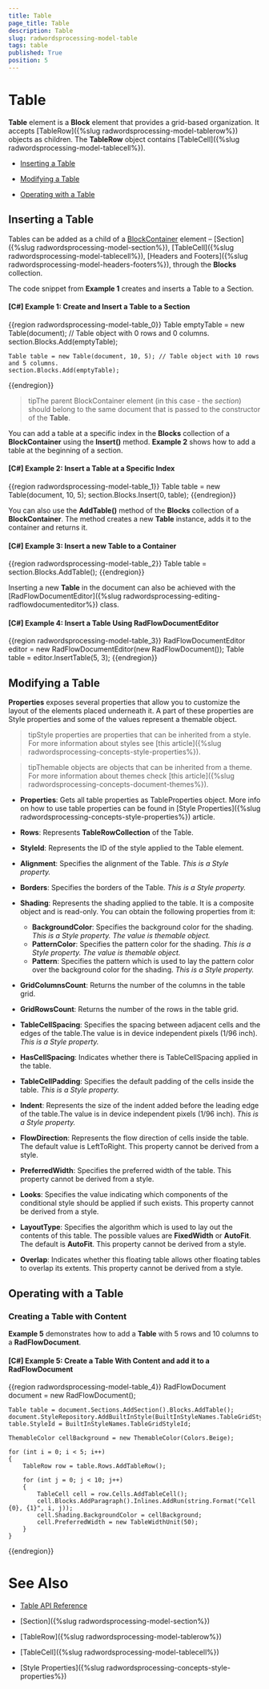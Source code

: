 ```yaml
---
title: Table
page_title: Table
description: Table
slug: radwordsprocessing-model-table
tags: table
published: True
position: 5
---
```


# Table



__Table__ element is a __Block__ element that provides a grid-based organization. It accepts [TableRow]({%slug radwordsprocessing-model-tablerow%}) objects as children. The __TableRow__ object contains [TableCell]({%slug radwordsprocessing-model-tablecell%}).
      

* [Inserting a Table](#inserting-a-table)

* [Modifying a Table](#modifying-a-table)

* [Operating with a Table](#operating-with-a-table)


## Inserting a Table

Tables can be added as a child of a [BlockContainer](http://www.telerik.com/help/wpf/t_telerik_windows_documents_flow_model_blockcontainerbase.html) element – [Section]({%slug radwordsprocessing-model-section%}), [TableCell]({%slug radwordsprocessing-model-tablecell%}), [Headers and Footers]({%slug radwordsprocessing-model-headers-footers%}), through the __Blocks__ collection.
        

The code snippet from __Example 1__ creates and inserts a Table to a Section.
        

#### __[C#] Example 1: Create and Insert a Table to a Section__

{{region radwordsprocessing-model-table_0}}
    Table emptyTable = new Table(document); // Table object with 0 rows and 0 columns.
    section.Blocks.Add(emptyTable);

    Table table = new Table(document, 10, 5); // Table object with 10 rows and 5 columns.
    section.Blocks.Add(emptyTable);
{{endregion}}



>tipThe parent BlockContainer element (in this case - the *section*) should belong to the same document that is passed to the constructor of the __Table__.
          

You can add a table at a specific index in the __Blocks__ collection of a __BlockContainer__ using the __Insert()__ method. __Example 2__ shows how to add a table at the beginning of a section.
        

#### __[C#] Example 2: Insert a Table at a Specific Index__

{{region radwordsprocessing-model-table_1}}
    Table table = new Table(document, 10, 5);
    section.Blocks.Insert(0, table);
{{endregion}}



You can also use the __AddTable()__ method of the __Blocks__ collection of a __BlockContainer__. The method creates a new __Table__ instance, adds it to the container and returns it.
        

#### __[C#] Example 3: Insert a new Table to a Container__

{{region radwordsprocessing-model-table_2}}
    Table table = section.Blocks.AddTable();
{{endregion}}



Inserting a new __Table__ in the document can also be achieved with the [RadFlowDocumentEditor]({%slug radwordsprocessing-editing-radflowdocumenteditor%}) class.
        

#### __[C#] Example 4: Insert a Table Using RadFlowDocumentEditor__

{{region radwordsprocessing-model-table_3}}
    RadFlowDocumentEditor editor = new RadFlowDocumentEditor(new RadFlowDocument());
    Table table = editor.InsertTable(5, 3);
{{endregion}}



## Modifying a Table

__Properties__ exposes several properties that allow you to customize the layout of the elements placed underneath it. A part of these properties are Style properties and some of the values represent a themable object.
        
>tipStyle properties are properties that can be inherited from a style. For more information about styles see [this article]({%slug radwordsprocessing-concepts-style-properties%}).
          

>tipThemable objects are objects that can be inherited from a theme. For more information about themes check [this article]({%slug radwordsprocessing-concepts-document-themes%}).



* __Properties__:  Gets all table properties as TableProperties object. More info on how to use table properties can be found in [Style Properties]({%slug radwordsprocessing-concepts-style-properties%}) article.
            

* __Rows__: Represents __TableRowCollection__ of the Table.
            
* __StyleId__: Represents the ID of the style applied to the Table element.
            
* __Alignment__: Specifies the alignment of the Table. *This is a Style property.*

* __Borders__: Specifies the borders of the Table. *This is a Style property.*

* __Shading__: Represents the shading applied to the table. It is a composite object and is read-only. You can obtain the following properties from it:

    * __BackgroundColor__: Specifies the background color for the shading. *This is a Style property. The value is themable object.*
    * __PatternColor__: Specifies the pattern color for the shading. *This is a Style property. The value is themable object.*
    * __Pattern__: Specifies the pattern which is used to lay the pattern color over the background color for the shading. *This is a Style property.*

* __GridColumnsCount__: Returns the number of the columns in the table grid.
            

* __GridRowsCount__: Returns the number of the rows in the table grid.
            

* __TableCellSpacing__: Specifies the spacing between adjacent cells and the edges of the table.The value is in device independent pixels (1/96 inch). *This is a Style property.*

* __HasCellSpacing__: Indicates whether there is TableCellSpacing applied in the table.
            

* __TableCellPadding__: Specifies the default padding of the cells inside the table. *This is a Style property.*

* __Indent__: Represents the size of the indent added before the leading edge of the table.The value is in device independent pixels (1/96 inch). *This is a Style property.*

* __FlowDirection__: Represents the flow direction of cells inside the table. The default value is LeftToRight. This property cannot be derived from a style.
            

* __PreferredWidth__: Specifies the preferred width of the table. This property cannot be derived from a style.
            

* __Looks__: Specifies the value indicating which components of the conditional style should be applied if such exists. This property cannot be derived from a style.
            

* __LayoutType__: Specifies the algorithm which is used to lay out the contents of this table. The possible values are __FixedWidth__ or __AutoFit__. The default is __AutoFit__. This property cannot be derived from a style.
            

* __Overlap__: Indicates whether this floating table allows other floating tables to overlap its extents. This property cannot be derived from a style.
         

## Operating with a Table

### Creating a Table with Content

__Example 5__ demonstrates how to add a __Table__ with 5 rows and 10 columns to a __RadFlowDocument__.
            

#### __[C#] Example 5: Create a Table With Content and add it to a RadFlowDocument__

{{region radwordsprocessing-model-table_4}}
    RadFlowDocument document = new RadFlowDocument();

    Table table = document.Sections.AddSection().Blocks.AddTable();
    document.StyleRepository.AddBuiltInStyle(BuiltInStyleNames.TableGridStyleId);
    table.StyleId = BuiltInStyleNames.TableGridStyleId;

    ThemableColor cellBackground = new ThemableColor(Colors.Beige);

    for (int i = 0; i < 5; i++)
    {
        TableRow row = table.Rows.AddTableRow();

        for (int j = 0; j < 10; j++)
        {
            TableCell cell = row.Cells.AddTableCell();
            cell.Blocks.AddParagraph().Inlines.AddRun(string.Format("Cell {0}, {1}", i, j));
            cell.Shading.BackgroundColor = cellBackground;
            cell.PreferredWidth = new TableWidthUnit(50);
        }
    }
{{endregion}}



# See Also

 * [Table API Reference](http://www.telerik.com/help/wpf/t_telerik_windows_documents_flow_model_table.html)

 * [Section]({%slug radwordsprocessing-model-section%})

 * [TableRow]({%slug radwordsprocessing-model-tablerow%})

 * [TableCell]({%slug radwordsprocessing-model-tablecell%})

 * [Style Properties]({%slug radwordsprocessing-concepts-style-properties%})

